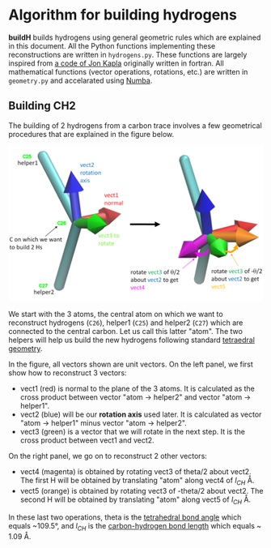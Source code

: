 
# Algorithm for building hydrogens

**buildH** builds hydrogens using general geometric rules which are explained in this document. All the Python functions implementing these reconstructions are written in `hydrogens.py`. These functions are largely inspired from [a code of Jon Kapla](https://github.com/kaplajon/trajman/blob/master/module_trajop.f90#L242) originally written in fortran. All mathematical functions (vector operations, rotations, etc.) are written in `geometry.py` and accelarated using [Numba](https://numba.pydata.org/).

## Building CH2

The building of 2 hydrogens from a carbon trace involves a few geometrical procedures that are explained in the figure below.

![CH2_building](img/how_CH2_building.png)

We start with the 3 atoms, the central atom on which we want to reconstruct hydrogens (`C26`), helper1 (`C25`) and helper2 (`C27`) which are connected to the central carbon. Let us call this latter "atom". The two helpers will help us build the new hydrogens following standard [tetraedral geometry](https://en.wikipedia.org/wiki/Tetrahedral_molecular_geometry). 

In the figure, all vectors shown are unit vectors. On the left panel, we first show how to reconstruct 3 vectors:

- vect1 (red) is normal to the plane of the 3 atoms. It is calculated as the cross product between vector "atom -> helper2" and vector "atom -> helper1".
- vect2 (blue) will be our **rotation axis** used later. It is calculated as vector "atom -> helper1" minus vector "atom -> helper2".
- vect3 (green) is a vector that we will rotate in the next step. It is the cross product between vect1 and vect2.

On the right panel, we go on to reconstruct 2 other vectors:

- vect4 (magenta) is obtained by rotating vect3 of theta/2 about vect2. The first H will be obtained by translating "atom" along vect4 of $l_{CH}$ Å.
- vect5 (orange) is obtained by rotating vect3 of -theta/2 about vect2. The second H will be obtained by translating "atom" along vect5 of $l_{CH}$ Å.

In these last two operations, theta is the [tetrahedral bond angle](https://en.wikipedia.org/wiki/Tetrahedron) which equals ~109.5°, and $l_{CH}$ is the [carbon-hydrogen bond length](https://en.wikipedia.org/wiki/Carbon%E2%80%93hydrogen_bond) which equals ~ 1.09 Å.
